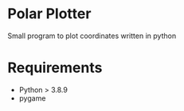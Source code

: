 # Polar Plotter
 Small program to plot coordinates written in python

# Requirements
- Python > 3.8.9
- pygame
